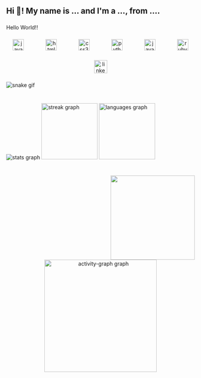 <h2 align="left">Hi 👋! My name is ... and I'm a ..., from ....</h2>

###

<p align="left">Hello World!!</p>


###

<div align="center">
  <img src="https://cdn.jsdelivr.net/gh/devicons/devicon/icons/javascript/javascript-plain.svg" height="30" alt="javascript logo"  />
  <img width="50" />
  <img src="https://cdn.jsdelivr.net/gh/devicons/devicon/icons/html5/html5-plain.svg" height="30" alt="html5 logo"  />
  <img width="50" />
  <img src="https://cdn.jsdelivr.net/gh/devicons/devicon/icons/css3/css3-plain.svg" height="30" alt="css3 logo"  />
  <img width="50" />
  <img src="https://cdn.jsdelivr.net/gh/devicons/devicon/icons/python/python-plain.svg" height="30" alt="python logo"  />
  <img width="50" />
  <img src="https://cdn.jsdelivr.net/gh/devicons/devicon/icons/java/java-original.svg" height="30" alt="java logo"  />
  <img width="50" />
  <img src="https://cdn.jsdelivr.net/gh/devicons/devicon/icons/ruby/ruby-plain.svg" height="30" alt="ruby logo"  />
</div>

###

<div align="center">
  <a href="https://www.linkedin.com/in/wesley-g-oliveira/" target="_blank">
    <img src="https://img.shields.io/static/v1?message=LinkedIn&logo=linkedin&label=&color=0077B5&logoColor=white&labelColor=&style=flat" height="35" alt="linkedin logo"  />
  </a>
</div>

###

![snake gif](https://github.com/akinonnim/AkinOnnim/blob/output/github-contribution-grid-snake.svg)

###

<br clear="both">

<div align="left">
  <img src="https://github-readme-stats.vercel.app/api?username=akinonnim&hide_title=false&hide_rank=false&show_icons=true&include_all_commits=true&count_private=true&disable_animations=false&theme=dracula&locale=en&hide_border=true&order=1" height="" alt="stats graph"  />
  <img src="https://streak-stats.demolab.com?user=akinonnim&locale=en&mode=daily&theme=dracula&hide_border=true&border_radius=5&order=3" height="150" alt="streak graph"  />
  <img src="https://github-readme-stats.vercel.app/api/top-langs?username=akinonnim&locale=en&hide_title=true&layout=compact&card_width=320&langs_count=5&theme=dracula&hide_border=true&order=2" height="150" alt="languages graph"  />
</div>

###

<br clear="both">

<img align="right" height="225" src="https://img1.picmix.com/output/stamp/normal/5/9/6/5/2385695_f4244.gif"  />

###

<div align="center">
  <img src="https://github-readme-activity-graph.vercel.app/graph?username=akinonnim&radius=16&theme=dracula&area=true&order=5&hide_border=true" height="300" alt="activity-graph graph"  />
</div>

###
